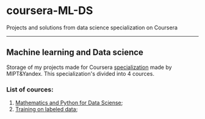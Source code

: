 # coursera-ML-DS
Projects and solutions from data science specialization on Coursera
____

## Machine learning and Data science 
Storage of my projects made for Coursera [specialization](https://www.coursera.org/specializations/machine-learning-data-analysis) made by MIPT&Yandex. This specialization's divided into 4 cources.


### List of cources:
1. [Mathematics and Python for Data Sciense](https://www.coursera.org/learn/mathematics-and-python?specialization=machine-learning-data-analysis);
2. [Training on labeled data](https://www.coursera.org/learn/supervised-learning?specialization=machine-learning-data-analysis#syllabus);
